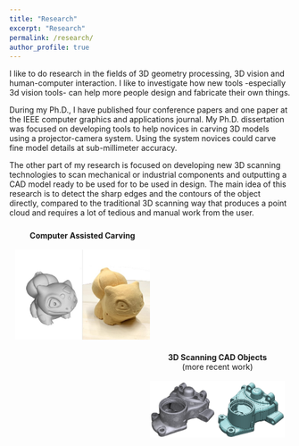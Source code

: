 ```yaml
---
title: "Research"
excerpt: "Research"
permalink: /research/
author_profile: true
---
```


I like to do research in the fields of 3D geometry processing, 3D vision and human-computer interaction. I like to investigate how new tools -especially 3d vision tools- can help more people design and fabricate their own things.

During my Ph.D., I have published four conference papers and one paper at the IEEE computer graphics and applications journal.  My Ph.D. dissertation was focused on developing tools to help novices in carving 3D models using a projector-camera system. Using the system novices could carve fine model details at sub-millimeter accuracy. 

The other part of my research is focused on developing new 3D scanning technologies to scan mechanical or industrial components and outputting a CAD model ready to be used for to be used in design. The main idea of this research is to detect the sharp edges and the contours of the object directly, compared to the traditional 3D scanning way that produces a point cloud and requires a lot of tedious and manual work from the user.

<div style="float:left; width:100%;text-align: center;">
	<a href="/computer_assisted_carving">
		<div style="float:left; width:48%;padding:10px;">
			<b>Computer Assisted Carving</b><br/><br/>
			<img src="/images/carving.jpg" />
		</div>
	</a>
	<a href="/3d_scanning_cad">
		<div style="float:right; width:48%;padding:10px;">
			<b>3D Scanning CAD Objects</b><br/> (more recent work)<br/><br/>
			<img src="/images/scanning_cad.png" />
		</div>		
	</a>
</div>

